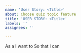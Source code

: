 ```yaml
---
name: 'User Story: <Title>'
about: Choose quiz topic feature
title: 'USER STORY: <Title>'
labels: ''
assignees: ''

---
```


As a <user>
I want to <perform task>
So that I can <achieve the desired result>
